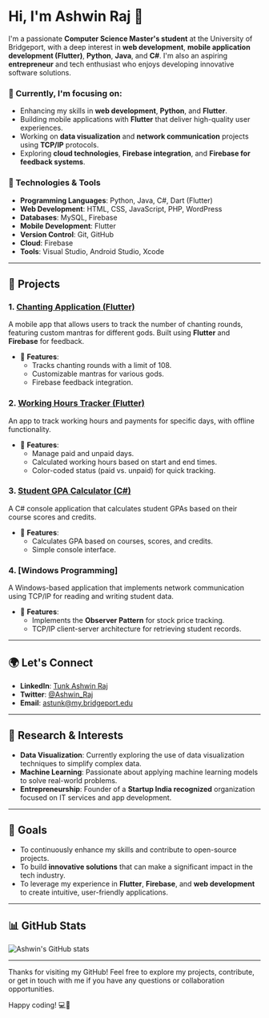 
# Hi, I'm Ashwin Raj 👋

I'm a passionate **Computer Science Master's student** at the University of Bridgeport, with a deep interest in **web development**, **mobile application development (Flutter)**, **Python**, **Java**, and **C#**. I'm also an aspiring **entrepreneur** and tech enthusiast who enjoys developing innovative software solutions.

### 🌱 Currently, I'm focusing on:
- Enhancing my skills in **web development**, **Python**, and **Flutter**.
- Building mobile applications with **Flutter** that deliver high-quality user experiences.
- Working on **data visualization** and **network communication** projects using **TCP/IP** protocols.
- Exploring **cloud technologies**, **Firebase integration**, and **Firebase for feedback systems**.

### 🔧 Technologies & Tools
- **Programming Languages**: Python, Java, C#, Dart (Flutter)
- **Web Development**: HTML, CSS, JavaScript, PHP, WordPress
- **Databases**: MySQL, Firebase
- **Mobile Development**: Flutter
- **Version Control**: Git, GitHub
- **Cloud**: Firebase
- **Tools**: Visual Studio, Android Studio, Xcode

---

## 🚀 Projects

### 1. **[Chanting Application (Flutter)](link)**
A mobile app that allows users to track the number of chanting rounds, featuring custom mantras for different gods. Built using **Flutter** and **Firebase** for feedback.

- 📌 **Features**:
  - Tracks chanting rounds with a limit of 108.
  - Customizable mantras for various gods.
  - Firebase feedback integration.

### 2. **[Working Hours Tracker (Flutter)](link)**
An app to track working hours and payments for specific days, with offline functionality.

- 📌 **Features**:
  - Manage paid and unpaid days.
  - Calculated working hours based on start and end times.
  - Color-coded status (paid vs. unpaid) for quick tracking.

### 3. **[Student GPA Calculator (C#)](link)**
A C# console application that calculates student GPAs based on their course scores and credits.

- 📌 **Features**:
  - Calculates GPA based on courses, scores, and credits.
  - Simple console interface.

### 4. **[Windows Programming]**
A Windows-based application that implements network communication using TCP/IP for reading and writing student data.

- 📌 **Features**:
  - Implements the **Observer Pattern** for stock price tracking.
  - TCP/IP client-server architecture for retrieving student records.

---

## 🌍 Let's Connect
- **LinkedIn**: [Tunk Ashwin Raj](https://www.linkedin.com/in/tunkashwinraj)
- **Twitter**: [@Ashwin_Raj](https://twitter.com/Ashwin_Raj)
- **Email**: [astunk@my.bridgeport.edu](mailto:astunk@my.bridgeport.edu)

---

## 📖 Research & Interests
- **Data Visualization**: Currently exploring the use of data visualization techniques to simplify complex data.
- **Machine Learning**: Passionate about applying machine learning models to solve real-world problems.
- **Entrepreneurship**: Founder of a **Startup India recognized** organization focused on IT services and app development.

---

## 🎯 Goals
- To continuously enhance my skills and contribute to open-source projects.
- To build **innovative solutions** that can make a significant impact in the tech industry.
- To leverage my experience in **Flutter**, **Firebase**, and **web development** to create intuitive, user-friendly applications.

---

## 📊 GitHub Stats
![Ashwin's GitHub stats](https://github-readme-stats.vercel.app/api?username=AshwinRaj&show_icons=true&theme=radical)

---

Thanks for visiting my GitHub! Feel free to explore my projects, contribute, or get in touch with me if you have any questions or collaboration opportunities. 

Happy coding! 💻🚀

